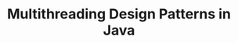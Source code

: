 ---
id: multithreading-design-patterns
title: Multithreading Design Patterns in Java
sidebar_label: Multithreading Design Patterns
sidebar_position: 6
tags: [java, multithreading, concurrency, design patterns]
description: In this tutorial, we will learn about multithreading design patterns in Java. We will learn about some of the common design patterns used in multithreading and concurrency in Java.
---